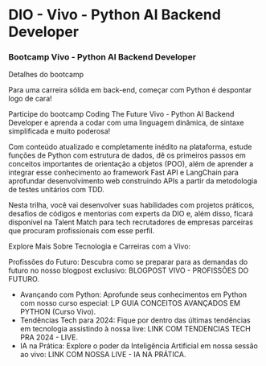 # DIO - Vivo - Python AI Backend Developer

### Bootcamp Vivo - Python AI Backend Developer

Detalhes do bootcamp

Para uma carreira sólida em back-end, começar com Python é despontar logo de cara!

Participe do bootcamp Coding The Future Vivo - Python AI Backend Developer e aprenda a codar com uma linguagem dinâmica, de sintaxe simplificada e muito poderosa!

Com conteúdo atualizado e completamente inédito na plataforma, estude funções de Python com estrutura de dados, dê os primeiros passos em conceitos importantes de orientação a objetos (POO), além de aprender a integrar esse conhecimento ao framework Fast API e LangChain para aprofundar desenvolvimento web construindo APIs a partir da metodologia de testes unitários com TDD.

Nesta trilha, você vai desenvolver suas habilidades com projetos práticos, desafios de códigos e mentorias com experts da DIO e, além disso, ficará disponível na Talent Match para tech recrutadores de empresas parceiras que procuram profissionais com esse perfil.

Explore Mais Sobre Tecnologia e Carreiras com a Vivo:

Profissões do Futuro: Descubra como se preparar para as demandas do futuro no nosso blogpost exclusivo:
BLOGPOST VIVO - PROFISSÕES DO FUTURO.
* Avançando com Python: Aprofunde seus conhecimentos em Python com nosso curso especial:
LP GUIA CONCEITOS AVANÇADOS EM PYTHON (Curso Vivo).
* Tendências Tech para 2024: Fique por dentro das últimas tendências em tecnologia assistindo à nossa live:
LINK COM TENDENCIAS TECH PRA 2024 - LIVE.
* IA na Prática: Explore o poder da Inteligência Artificial em nossa sessão ao vivo:
LINK COM NOSSA LIVE - IA NA PRÁTICA.
